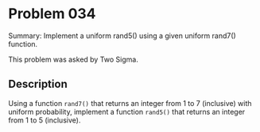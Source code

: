 # Problem 034  
Summary: Implement a uniform rand5() using a given uniform rand7() function.

This problem was asked by Two Sigma.

## Description  
Using a function `rand7()` that returns an integer from 1 to 7 (inclusive) with uniform probability, implement a function `rand5()` that returns an integer from 1 to 5 (inclusive).
